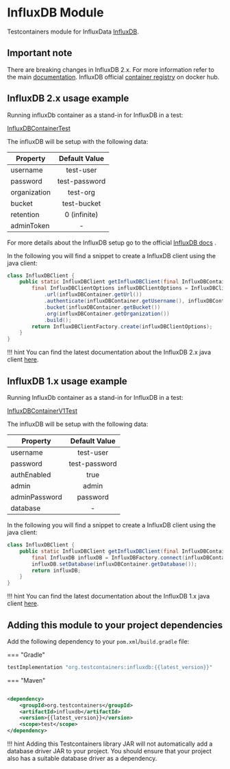 # InfluxDB Module

Testcontainers module for InfluxData [InfluxDB](https://www.influxdata.com/products/influxdb/).

## Important note

There are breaking changes in InfluxDB 2.x. For more information refer to the
main [documentation](https://docs.influxdata.com/influxdb/v2.0/upgrade/v1-to-v2/). InfluxDB
official [container registry](https://hub.docker.com/_/influxdb) on docker hub.

## InfluxDB 2.x usage example

Running influxDb container as a stand-in for InfluxDB in a test:

<!--codeinclude-->
[InfluxDBContainerTest](../../../modules/influxdb/src/test/java/org/testcontainers/containers/InfluxDBContainerTest.java)
<!--/codeinclude-->


The influxDB will be setup with the following data:<br/>

| Property     | Default Value | 
|--------------|:-------------:|
| username     |   test-user   | 
| password     | test-password | 
| organization |   test-org    |
| bucket       |  test-bucket  |  
| retention    | 0 (infinite)  |
| adminToken   |       -       |

For more details about the InfluxDB setup go to the
official [InfluxDB docs](https://docs.influxdata.com/influxdb/v2.0/upgrade/v1-to-v2/docker/#influxdb-2x-initialization-credentials)
.

In the following you will find a snippet to create a InfluxDB client using the java client:

```java
class InfluxDBClient {
    public static InfluxDBClient getInfluxDBClient(final InfluxDBContainer influxDBContainer) {
        final InfluxDBClientOptions influxDBClientOptions = InfluxDBClientOptions.builder()
            .url(influxDBContainer.getUrl())
            .authenticate(influxDBContainer.getUsername(), influxDBContainer.getPassword().toCharArray())
            .bucket(influxDBContainer.getBucket())
            .org(influxDBContainer.getOrganization())
            .build();
        return InfluxDBClientFactory.create(influxDBClientOptions);
    }
}
```

!!! hint
    You can find the latest documentation about the InfluxDB 2.x java client [here](https://github.com/influxdata/influxdb-client-java).

## InfluxDB 1.x usage example

Running InfluxDb container as a stand-in for InfluxDB in a test:

<!--codeinclude-->
[InfluxDBContainerV1Test](../../../modules/influxdb/src/test/java/org/testcontainers/containers/InfluxDBContainerV1Test.java)
<!--/codeinclude-->

The influxDB will be setup with the following data:<br/>

| Property      | Default Value | 
|---------------|:-------------:|
| username      |   test-user   | 
| password      | test-password | 
| authEnabled   |     true      |  
| admin         |     admin     |
| adminPassword |   password    |
| database      |       -       |

In the following you will find a snippet to create a InfluxDB client using the java client:

```java
class InfluxDBClient {
    public static InfluxDBClient getInfluxDBClient(final InfluxDBContainer influxDBContainer) {
        final InfluxDB influxDB = InfluxDBFactory.connect(influxDBContainer.getUrl(), influxDBContainer.getUsername(), influxDBContainer.getPassword());
        influxDB.setDatabase(influxDBContainer.getDatabase());
        return influxDB;
    }
}
```

!!! hint
    You can find the latest documentation about the InfluxDB 1.x java client [here](https://github.com/influxdata/influxdb-java).

## Adding this module to your project dependencies

Add the following dependency to your `pom.xml`/`build.gradle` file:

=== "Gradle"

```groovy
testImplementation "org.testcontainers:influxdb:{{latest_version}}"
```

=== "Maven"

```xml

<dependency>
    <groupId>org.testcontainers</groupId>
    <artifactId>influxdb</artifactId>
    <version>{{latest_version}}</version>
    <scope>test</scope>
</dependency>
```

!!! hint
    Adding this Testcontainers library JAR will not automatically add a database driver JAR to your project. You should ensure that your project also has a suitable database driver as a dependency.
